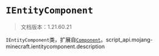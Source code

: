 # `IEntityComponent`

> 文档版本：1.21.60.21

`IEntityComponent`类，扩展自[`Component`](./component.md)。script_api.mojang-minecraft.ientitycomponent.description
